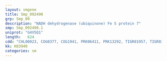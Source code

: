 ```yaml
---
layout: smgene
title: Smp_092490
grp: Smp_09
description: "NADH dehydrogenase (ubiquinone) Fe S protein 7"
smp: Smp_092490.1
uniprot: "G4V5Q1"
length:   624
cdd: "CHL00023, COG0377, COG1941, PRK06411, PRK13292, TIGR01957, TIGR03294, cl17194, pfam01058"
kk: K03940
categories: sm
---
```

